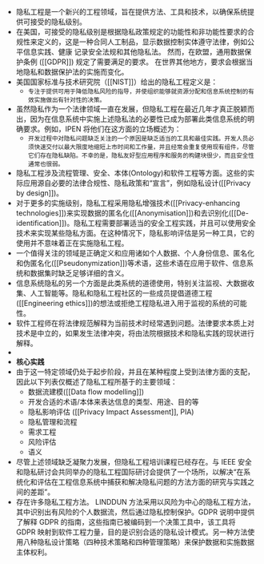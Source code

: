 - 隐私工程是一个新兴的工程领域，旨在提供方法、工具和技术，以确保系统提供可接受的隐私级别。
- 在美国，可接受的隐私级别是根据隐私政策规定的功能性和非功能性要求的合规性来定义的，这是一种合同人工制品，显示数据控制实体遵守法律，例如公平信息实践、健康 记录安全法规和其他隐私法。 然而，在欧盟，通用数据保护条例 ([[GDPR]]) 规定了需要满足的要求。 在世界其他地方，要求会根据当地隐私和数据保护法的实施而变化。
- 美国国家标准与技术研究院（[[NIST]]）给出的隐私工程定义是：
	- `专注于提供可用于降低隐私风险的指导，并使组织能够就资源分配和信息系统控制的有效实施做出有针对性的决策。`
- 虽然隐私作为一个法律领域一直在发展，但隐私工程在最近几年才真正脱颖而出，因为在信息系统中实施上述隐私法的必要性已成为部署此类信息系统的明确要求。例如，IPEN 将他们在这方面的立场概述为：
	- `开发过程中对隐私问题缺乏关注的一个原因是缺乏适当的工具和最佳实践。开发人员必须快速交付以最大限度地缩短上市时间和工作量，并且经常会重复使用现有组件，尽管它们存在隐私缺陷。不幸的是，隐私友好型应用程序和服务的构建块很少，而且安全性通常也很弱。`
- 隐私工程涉及流程管理、安全、本体(Ontology)和软件工程等方面。这些的实际应用源自必要的法律合规性、隐私政策和“宣言”，例如隐私设计([[Privacy by design]])。
- 对于更多的实施级别，隐私工程采用隐私增强技术([[Privacy-enhancing technologies]])来实现数据的匿名化([[Anonymisation]])和去识别化([[De-identification]])。隐私工程需要部署适当的安全工程实践，并且可以使用安全技术来实现某些隐私方面。在这种情况下，隐私影响评估是另一种工具，它的使用并不意味着正在实施隐私工程。
- 一个值得关注的领域是正确定义和应用诸如个人数据、个人身份信息、匿名化和伪匿名化([[Pseudonymization]])等术语，这些术语在应用于软件、信息系统和数据集时缺乏足够详细的含义。
- 信息系统隐私的另一个方面是此类系统的道德使用，特别关注监视、大数据收集、人工智能等。隐私和隐私工程社区的一些成员提倡道德工程([[Engineering ethics]])的想法或拒绝工程隐私进入用于监视的系统的可能性。
- 软件工程师在将法律规范解释为当前技术时经常遇到问题。法律要求本质上对技术是中立的，如果发生法律冲突，将由法院根据技术和隐私实践的现状进行解释。
-
- **核心实践**
- 由于这一特定领域仍处于起步阶段，并且在某种程度上受到法律方面的支配，因此以下列表仅概述了隐私工程所基于的主要领域：
	- 数据流建模([[Data flow modelling]])
	- 开发合适的术语/本体来表达信息的类型、用途、目的等
	- 隐私影响评估 ([[Privacy Impact Assessment]], PIA)
	- 隐私管理和流程
	- 需求工程
	- 风险评估
	- 语义
- 尽管上述领域缺乏凝聚力发展，但隐私工程培训课程已经存在。与 IEEE 安全和隐私研讨会共同举办的隐私工程国际研讨会提供了一个场所，以解决“在系统化和评估在工程信息系统中捕获和解决隐私问题的方法方面的研究与实践之间的差距”。
- 存在许多隐私工程方法。 LINDDUN 方法采用以风险为中心的隐私工程方法，其中识别出有风险的个人数据流，然后通过隐私控制保护。GDPR 说明中提供了解释 GDPR 的指南，这些指南已被编码到一个决策工具中，该工具将 GDPR 映射到软件工程力量，目的是识别合适的隐私设计模式。另一种方法使用八种隐私设计策略（四种技术策略和四种管理策略）来保护数据和实施数据主体权利。
